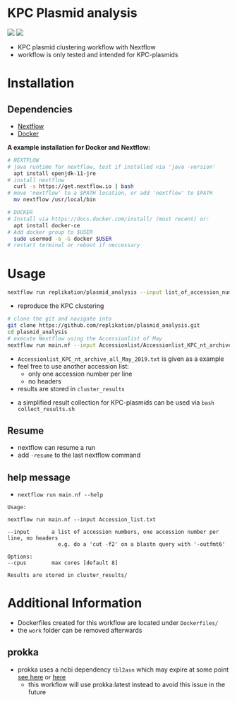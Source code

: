 # KPC Plasmid analysis

![](https://img.shields.io/badge/uses-docker-blue.svg)
![](https://img.shields.io/badge/licence-GPL--3.0-lightgrey.svg)

* KPC plasmid clustering workflow with Nextflow
* workflow is only tested and intended for KPC-plasmids

# Installation

## Dependencies

* [Nextflow](https://www.nextflow.io/index.html)
* [Docker](https://docs.docker.com/install/)

**A example installation for Docker and Nextflow:**

```bash
# NEXTFLOW
# java runtime for nextflow, test if installed via 'java -version'
  apt install openjdk-11-jre
# install nextflow
  curl -s https://get.nextflow.io | bash
# move 'nextflow' to a $PATH location, or add 'nextflow' to $PATH
  mv nextflow /usr/local/bin

# DOCKER
# Install via https://docs.docker.com/install/ (most recent) or:
  apt install docker-ce
# Add docker group to $USER
  sudo usermod -a -G docker $USER
# restart terminal or reboot if neccessary
```

# Usage


````bash
nextflow run replikation/plasmid_analysis --input list_of_accession_numbers.txt
````

* reproduce the KPC clustering

```bash
# clone the git and navigate into
git clone https://github.com/replikation/plasmid_analysis.git
cd plasmid_analysis
# execute Nextflow using the Accessionlist of May
nextflow run main.nf --input Accessionlist/Accessionlist_KPC_nt_archive_all_May_2019.txt --cpus 8      
```

* `Accessionlist_KPC_nt_archive_all_May_2019.txt` is given as a example
* feel free to use another accession list:
  * only one accession number per line
  * no headers
* results are stored in `cluster_results`

+ a simplified result collection for KPC-plasmids can be used via `bash collect_results.sh`

## Resume

* nextflow can resume a run
* add `-resume` to the last nextflow command

## help message

* `nextflow run main.nf --help`

```
Usage:

nextflow run main.nf --input Accession_list.txt

--input       a list of accession numbers, one accession number per line, no headers
                e.g. do a 'cut -f2' on a blastn query with '-outfmt6'

Options:
--cpus        max cores [default 8]

Results are stored in cluster_results/
```

# Additional Information
* Dockerfiles created for this workflow are located under `Dockerfiles/`
* the `work` folder can be removed afterwards

## prokka
* prokka uses a ncbi dependency `tbl2asn` which may expire at some point [see here](https://github.com/tseemann/prokka/issues/139) or [here](https://github.com/tseemann/prokka/issues/215)
  * this workflow will use prokka:latest instead to avoid this issue in the future
